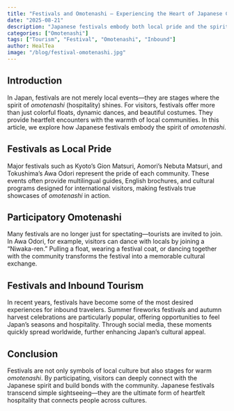 ```yaml
---
title: "Festivals and Omotenashi – Experiencing the Heart of Japanese Culture"
date: "2025-08-21"
description: "Japanese festivals embody both local pride and the spirit of omotenashi. From Gion Matsuri to Nebuta Matsuri, discover how visitors are warmly welcomed through these cultural celebrations."
categories: ["Omotenashi"]
tags: ["Tourism", "Festival", "Omotenashi", "Inbound"]
author: HealTea
image: "/blog/festival-omotenashi.jpg"
---
```


## Introduction
In Japan, festivals are not merely local events—they are stages where the spirit of *omotenashi* (hospitality) shines. For visitors, festivals offer more than just colorful floats, dynamic dances, and beautiful costumes. They provide heartfelt encounters with the warmth of local communities. In this article, we explore how Japanese festivals embody the spirit of *omotenashi*.

## Festivals as Local Pride
Major festivals such as Kyoto’s Gion Matsuri, Aomori’s Nebuta Matsuri, and Tokushima’s Awa Odori represent the pride of each community. These events often provide multilingual guides, English brochures, and cultural programs designed for international visitors, making festivals true showcases of *omotenashi* in action.

## Participatory Omotenashi
Many festivals are no longer just for spectating—tourists are invited to join. In Awa Odori, for example, visitors can dance with locals by joining a “Niwaka-ren.” Pulling a float, wearing a festival coat, or dancing together with the community transforms the festival into a memorable cultural exchange.

## Festivals and Inbound Tourism
In recent years, festivals have become some of the most desired experiences for inbound travelers. Summer fireworks festivals and autumn harvest celebrations are particularly popular, offering opportunities to feel Japan’s seasons and hospitality. Through social media, these moments quickly spread worldwide, further enhancing Japan’s cultural appeal.

## Conclusion
Festivals are not only symbols of local culture but also stages for warm *omotenashi*. By participating, visitors can deeply connect with the Japanese spirit and build bonds with the community. Japanese festivals transcend simple sightseeing—they are the ultimate form of heartfelt hospitality that connects people across cultures.
